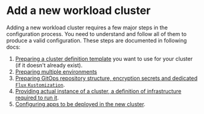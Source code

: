 # Add a new workload cluster

Adding a new workload cluster requires a few major steps in the configuration process. You need to
understand and follow all of them to produce a valid configuration. These steps are documented in following docs:

1. [Preparing a cluster definition template](./add_wc_template.md) you want to use for your cluster (if it
   doesn't already exist).
1. [Preparing multiple environments](./add_wc_environments.md)
1. [Preparing GitOps repository structure, encryption secrets and dedicated `Flux` `Kustomization`](./add_wc_structure.md).
1. [Providing actual instance of a cluster, a definition of infrastructure required to run it](./add_wc_instance.md).
1. [Configuring apps to be deployed in the new cluster](./apps/README.md).
